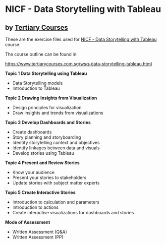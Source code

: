 # NICF - Data Storytelling with Tableau
## by [Tertiary Courses](https://www.tertiarycourses.com.sg/)

These are the exercise files used for [NICF - Data Storytelling with Tableau](https://www.tertiarycourses.com.sg/wsq-data-storytelling-tableau.html) course. 

The course outline can be found in 

https://www.tertiarycourses.com.sg/wsq-data-storytelling-tableau.html

<p><strong>Topic 1 Data Storytelling using Tableau</strong></p>
<ul>
<li>Data Storytelling models</li>
<li>Introduction to Tableau</li>
</ul>
<p><strong>Topic 2 Drawing Insights from Visualization</strong></p>
<ul>
<li>Design principles for visualization</li>
<li>Draw insights and trends from visualizations</li>
</ul>
<p><strong>Topic 3 Develop Dashboards and Stories</strong></p>
<ul>
<li>Create dashboards</li>
<li>Story planning and storyboarding</li>
<li>Identify storytelling context and objectives</li>
<li>Identify linkages between data and visuals</li>
<li>Develop stories using Tableau</li>
</ul>
<p><strong>Topic 4 Present and Review Stories</strong></p>
<ul>
<li>Know your audience</li>
<li>Present your stories to stakeholders</li>
<li>Update stories with subject matter experts</li>
</ul>
<p><strong>Topic 5 Create Interactive Stories</strong></p>
<ul>
<li>Introduction to calculation and parameters</li>
<li>Introduction to actions</li>
<li>Create interactive visualizations for dashboards and stories</li>
</ul>

<p><strong>Mode of Assessment</strong></p>
<ul>
<li>Written Assessment (Q&amp;A)</li>
<li>Written Assessment (PP)</li>
</ul>
